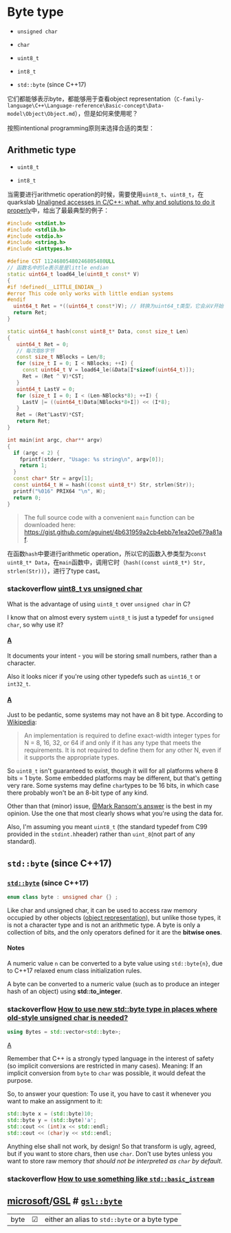 # Byte type

- `unsigned char`

- `char`

- `uint8_t`

- `int8_t`
- `std::byte` (since C++17)

它们都能够表示byte，都能够用于查看object representation（`C-family-language\C++\Language-reference\Basic-concept\Data-model\Object\Object.md`），但是如何来使用呢？

按照intentional programming原则来选择合适的类型：

## Arithmetic type

- `uint8_t`

- `int8_t`



当需要进行arithmetic operation的时候，需要使用`uint8_t`、`uint8_t`，在quarkslab [Unaligned accesses in C/C++: what, why and solutions to do it properly](https://blog.quarkslab.com/unaligned-accesses-in-cc-what-why-and-solutions-to-do-it-properly.html)中，给出了最最典型的例子：

```c++
#include <stdint.h>
#include <stdlib.h>
#include <stdio.h>
#include <string.h>
#include <inttypes.h>

#define CST 11246805480246805480ULL
// 函数名中的le表示是是little endian
static uint64_t load64_le(uint8_t const* V)
{
#if !defined(__LITTLE_ENDIAN__)
#error This code only works with little endian systems
#endif
  uint64_t Ret = *((uint64_t const*)V); // 转换为uint64_t类型，它会从V开始，读取8个字节的数据
  return Ret;
}

static uint64_t hash(const uint8_t* Data, const size_t Len)
{
   uint64_t Ret = 0;
   // 每次取8字节
   const size_t NBlocks = Len/8;
   for (size_t I = 0; I < NBlocks; ++I) {
     const uint64_t V = load64_le(&Data[I*sizeof(uint64_t)]);
     Ret = (Ret ^ V)*CST;
   }
   uint64_t LastV = 0;
   for (size_t I = 0; I < (Len-NBlocks*8); ++I) {
     LastV |= ((uint64_t)Data[NBlocks*8+I]) << (I*8);
   }
   Ret = (Ret^LastV)*CST;
   return Ret;
}

int main(int argc, char** argv)
{
  if (argc < 2) {
    fprintf(stderr, "Usage: %s string\n", argv[0]);
    return 1;
  }
  const char* Str = argv[1];
  const uint64_t H = hash((const uint8_t*) Str, strlen(Str)); 
  printf("%016" PRIX64 "\n", H);
  return 0;
}
```

> The full source code with a convenient `main` function can be downloaded here: https://gist.github.com/aguinet/4b631959a2cb4ebb7e1ea20e679a81af.

在函数`hash`中要进行arithmetic operation，所以它的函数入参类型为`const uint8_t* Data`，在`main`函数中，调用它时（`hash((const uint8_t*) Str, strlen(Str))`），进行了type cast。



### stackoverflow [uint8_t vs unsigned char](https://stackoverflow.com/questions/1725855/uint8-t-vs-unsigned-char)

What is the advantage of using `uint8_t` over `unsigned char` in C?

I know that on almost every system `uint8_t` is just a typedef for `unsigned char`, so why use it?

#### [A](https://stackoverflow.com/a/1725867)

It documents your intent - you will be storing small numbers, rather than a character.

Also it looks nicer if you're using other typedefs such as `uint16_t` or `int32_t`.

#### [A](https://stackoverflow.com/a/1725901)

Just to be pedantic, some systems may not have an 8 bit type. According to [Wikipedia](http://en.wikipedia.org/wiki/Stdint.h):

> An implementation is required to define exact-width integer types for N = 8, 16, 32, or 64 if and only if it has any type that meets the requirements. It is not required to define them for any other N, even if it supports the appropriate types.

So `uint8_t` isn't guaranteed to exist, though it will for all platforms where 8 bits = 1 byte. Some embedded platforms may be different, but that's getting very rare. Some systems may define `char`types to be 16 bits, in which case there probably won't be an 8-bit type of any kind.

Other than that (minor) issue, [@Mark Ransom's answer](https://stackoverflow.com/questions/1725855/uint8-vs-unsigned-char/1725867#1725867) is the best in my opinion. Use the one that most clearly shows what you're using the data for.

Also, I'm assuming you meant `uint8_t` (the standard typedef from C99 provided in the `stdint.h`header) rather than `uint_8`(not part of any standard).

## `std::byte` (since C++17)

### [`std::byte`](https://en.cppreference.com/w/cpp/types/byte)  (since C++17)

```C++
enum class byte : unsigned char {} ;
```



Like char and unsigned char, it can be used to access raw memory occupied by other objects ([object representation](../language/objects.html)), but unlike those types, it is not a character type and is not an arithmetic type. A byte is only a collection of bits, and the only operators defined for it are the **bitwise ones**.



#### Notes

A numeric value `n` can be converted to a byte value using `std::byte{n}`, due to C++17 relaxed enum class initialization rules.

A byte can be converted to a numeric value (such as to produce an integer hash of an object) using **std::to_integer**.

### stackoverflow [How to use new std::byte type in places where old-style unsigned char is needed?](https://stackoverflow.com/questions/46150738/how-to-use-new-stdbyte-type-in-places-where-old-style-unsigned-char-is-needed)

```cpp
using Bytes = std::vector<std::byte>;
```

[A](https://stackoverflow.com/a/46151026)

Remember that C++ is a strongly typed language in the interest of safety (so implicit conversions are restricted in many cases). Meaning: If an implicit conversion from `byte` to `char` was possible, it would defeat the purpose.

So, to answer your question: To use it, you have to cast it whenever you want to make an assignment to it:

```cpp
std::byte x = (std::byte)10;
std::byte y = (std::byte)'a';
std::cout << (int)x << std::endl;
std::cout << (char)y << std::endl;
```

Anything else shall not work, by design! So that transform is ugly, agreed, but if you want to store chars, then use `char`. Don't use bytes unless you want to store raw memory *that should not be interpreted as `char` by default*.

### stackoverflow [How to use something like `std::basic_istream`](https://stackoverflow.com/questions/43735918/how-to-use-something-like-stdbasic-istreamstdbyte)



## [microsoft](https://github.com/microsoft)/**[GSL](https://github.com/microsoft/GSL)** # [`gsl::byte`](https://github.com/microsoft/GSL/blob/main/include/gsl/byte)

|      |      |                                               |
| ---- | ---- | --------------------------------------------- |
| byte | ☑    | either an alias to `std::byte` or a byte type |